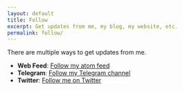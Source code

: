 ```yaml
---
layout: default
title: Follow
excerpt: Get updates from me, my blog, my website, etc.
permalink: follow/
---
```


There are multiple ways to get updates from me.

* **Web Feed**: [Follow my atom feed](http://asd.learnlearn.in/feed.atom)
* **Telegram**: [Follow my Telegram channel](https://telegram.me/learnlearnin)
* **Twitter**: [Follow me on Twitter](https://twitter.com/asdofindia)